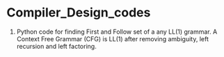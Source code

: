 # Compiler_Design_codes

1. Python code for finding First and Follow set of a any LL(1) grammar. A Context Free Grammar (CFG) is LL(1) after removing ambiguity, left recursion and left factoring.
